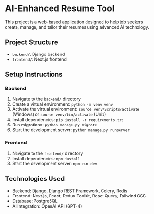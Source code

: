 # AI-Enhanced Resume Tool

This project is a web-based application designed to help job seekers create, manage, and tailor their resumes using advanced AI technology.

## Project Structure

- `backend/`: Django backend
- `frontend/`: Next.js frontend

## Setup Instructions

### Backend

1. Navigate to the `backend/` directory
2. Create a virtual environment: `python -m venv venv`
3. Activate the virtual environment: `source venv/Scripts/activate` (Windows) or `source venv/bin/activate` (Unix)
4. Install dependencies: `pip install -r requirements.txt`
5. Run migrations: `python manage.py migrate`
6. Start the development server: `python manage.py runserver`

### Frontend

1. Navigate to the `frontend/` directory
2. Install dependencies: `npm install`
3. Start the development server: `npm run dev`

## Technologies Used

- Backend: Django, Django REST Framework, Celery, Redis
- Frontend: Next.js, React, Redux Toolkit, React Query, Tailwind CSS
- Database: PostgreSQL
- AI Integration: OpenAI API (GPT-4)